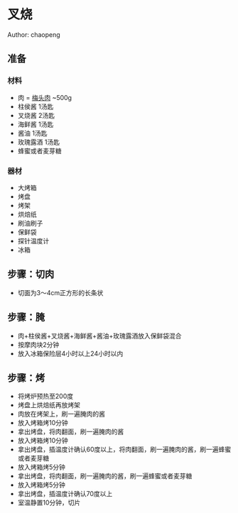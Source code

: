 # 叉烧

Author: chaopeng

## 准备

### 材料
- 肉 = [梅头肉](https://zh.wikipedia.org/wiki/%E4%B8%8A%E8%82%A9%E8%82%89) ~500g
- 柱侯酱 1汤匙
- 叉烧酱 2汤匙
- 海鲜酱 1汤匙
- 酱油 1汤匙
- 玫瑰露酒 1汤匙
- 蜂蜜或者麦芽糖

### 器材
- 大烤箱
- 烤盘
- 烤架
- 烘焙纸
- 刷油刷子
- 保鲜袋
- 探针温度计
- 冰箱

## 步骤：切肉
- 切面为3～4cm正方形的长条状

## 步骤：腌
- 肉+柱侯酱+叉烧酱+海鲜酱+酱油+玫瑰露酒放入保鲜袋混合
- 按摩肉块2分钟
- 放入冰箱保险层4小时以上24小时以内

## 步骤：烤
- 将烤炉预热至200度
- 烤盘上烘焙纸再放烤架
- 肉放在烤架上，刷一遍腌肉的酱
- 放入烤箱烤10分钟
- 拿出烤盘，将肉翻面，刷一遍腌肉的酱
- 放入烤箱烤10分钟
- 拿出烤盘，插温度计确认60度以上，将肉翻面，刷一遍腌肉的酱，刷一遍蜂蜜或者麦芽糖
- 放入烤箱烤5分钟
- 拿出烤盘，将肉翻面，刷一遍腌肉的酱，刷一遍蜂蜜或者麦芽糖
- 放入烤箱烤5分钟
- 拿出烤盘，插温度计确认70度以上
- 室温静置10分钟，切片
